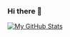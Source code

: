 ### Hi there 👋

<!--
**Amorik/amorik** is a ✨ _special_ ✨ repository because its `README.md` (this file) appears on your GitHub profile.

Here are some ideas to get you started:

- 🔭 I’m currently working on ...
- 🌱 I’m currently learning ...
- 👯 I’m looking to collaborate on ...
- 🤔 I’m looking for help with ...
- 💬 Ask me about ...
- 📫 How to reach me: ...
- 😄 Pronouns: ...
- ⚡ Fun fact: ...
-->


[![My GitHub Stats](https://github-readme-stats.vercel.app/api/?username=amorik&count_private=true&theme=maroongold&showicons=true)]()
<!--
[![My GitHub Language Stats](https://github-readme-stats.vercel.app/api/top-langs/?username=amorik&langs_count=5&theme=tokyonight)]()
test
-->
